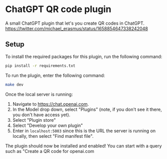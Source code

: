 # ChatGPT QR code plugin

A small ChatGPT plugin that let's you create QR codes in ChatGPT. https://twitter.com/michael_erasmus/status/1658854647338242048

## Setup

To install the required packages for this plugin, run the following command:

```bash
pip install -r requirements.txt
```

To run the plugin, enter the following command:

```bash
make dev
```

Once the local server is running:

1. Navigate to https://chat.openai.com.
2. In the Model drop down, select "Plugins" (note, if you don't see it there, you don't have access yet).
3. Select "Plugin store"
4. Select "Develop your own plugin"
5. Enter in `localhost:5003` since this is the URL the server is running on locally, then select "Find manifest file".

The plugin should now be installed and enabled! You can start with a query such as "Create a QR code for openai.com
